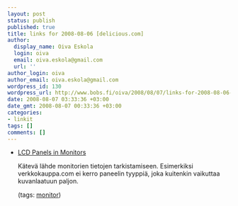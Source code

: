```yaml
---
layout: post
status: publish
published: true
title: links for 2008-08-06 [delicious.com]
author:
  display_name: Oiva Eskola
  login: oiva
  email: oiva.eskola@gmail.com
  url: ''
author_login: oiva
author_email: oiva.eskola@gmail.com
wordpress_id: 130
wordpress_url: http://www.bobs.fi/oiva/2008/08/07/links-for-2008-08-06-deliciouscom/
date: 2008-08-07 03:33:36 +03:00
date_gmt: 2008-08-07 00:33:36 +03:00
categories:
- linkit
tags: []
comments: []
---
```

<ul class="delicious">
<li>
<div class="delicious-link"><a href="http://lcdtech.no-ip.info/en/data/lcd.panels.in.monitors.htm">LCD Panels in Monitors</a></div></p>
<div class="delicious-extended">Kätevä lähde monitorien tietojen tarkistamiseen. Esimerkiksi verkkokauppa.com ei kerro paneelin tyyppiä, joka kuitenkin vaikuttaa kuvanlaatuun paljon.</div></p>
<div class="delicious-tags">(tags: <a href="http://delicious.com/oiva/monitor">monitor</a>)</div><br />
            </li></ul>
